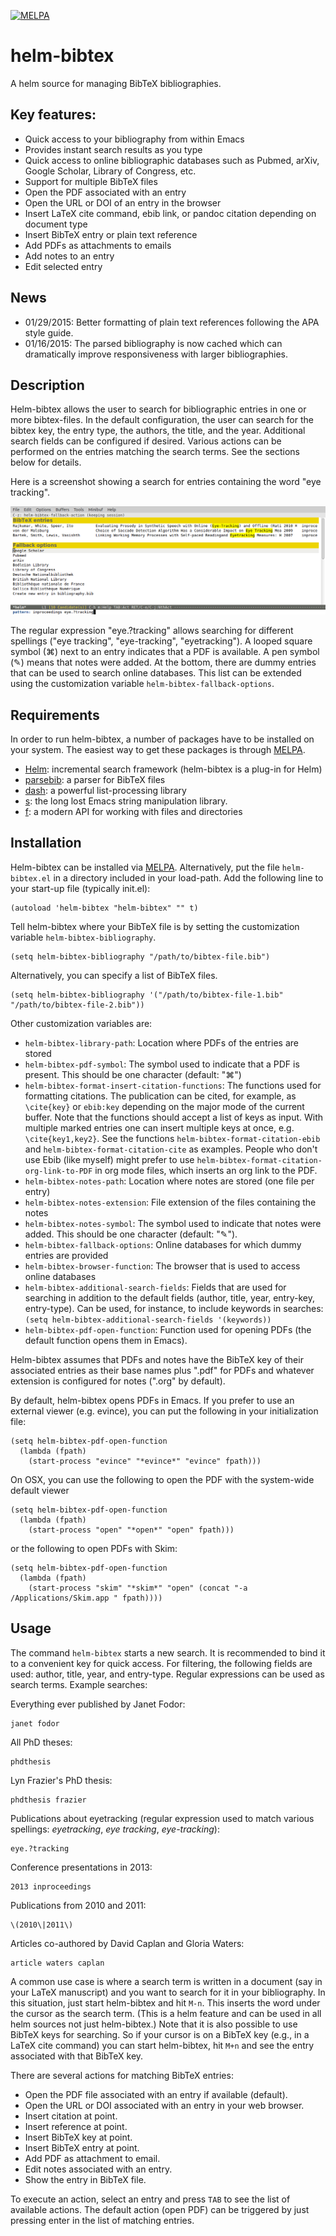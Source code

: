 [![MELPA](http://melpa.org/packages/helm-bibtex-badge.svg)](http://melpa.org/#/helm-bibtex)

helm-bibtex
===========

A helm source for managing BibTeX bibliographies.

## Key features:

- Quick access to your bibliography from within Emacs
- Provides instant search results as you type
- Quick access to online bibliographic databases such as Pubmed,
  arXiv, Google Scholar, Library of Congress, etc.
- Support for multiple BibTeX files
- Open the PDF associated with an entry
- Open the URL or DOI of an entry in the browser
- Insert LaTeX cite command, ebib link, or pandoc citation depending on document type
- Insert BibTeX entry or plain text reference
- Add PDFs as attachments to emails
- Add notes to an entry
- Edit selected entry

## News
- 01/29/2015: Better formatting of plain text references following the APA style guide.
- 01/16/2015: The parsed bibliography is now cached which can dramatically improve responsiveness with larger bibliographies.

## Description

Helm-bibtex allows the user to search for bibliographic entries in one or more bibtex-files.  In the default configuration, the user can search for the bibtex key, the entry type, the authors, the title, and the year.  Additional search fields can be configured if desired.  Various actions can be performed on the entries matching the search terms.  See the sections below for details.

Here is a screenshot showing a search for entries containing the word "eye tracking".

![A search for publications containing the word "verbs"](screenshot.png)

The regular expression "eye.?tracking" allows searching for different spellings ("eye tracking", "eye-tracking", "eyetracking").  A looped square symbol (⌘) next to an entry indicates that a PDF is available.  A pen symbol (✎) means that notes were added.  At the bottom, there are dummy entries that can be used to search online databases.  This list can be extended using the customization variable `helm-bibtex-fallback-options`.

## Requirements

In order to run helm-bibtex, a number of packages have to be installed on your system.  The easiest way to get these packages is through [MELPA](http://melpa.milkbox.net/#/).

- [Helm](http://melpa.milkbox.net/#/helm): incremental search framework (helm-bibtex is a plug-in for Helm)
- [parsebib](http://melpa.milkbox.net/#/parsebib): a parser for BibTeX files 
- [dash](http://melpa.milkbox.net/#/dash): a powerful list-processing library
- [s](http://melpa.milkbox.net/#/s): the long lost Emacs string manipulation library.
- [f](http://melpa.milkbox.net/#/f): a modern API for working with files and directories

## Installation

Helm-bibtex can be installed via [MELPA](http://melpa.milkbox.net/#/helm-bibtex).  Alternatively, put the file `helm-bibtex.el` in a directory included in your load-path.  Add the following line to your start-up file (typically init.el):

    (autoload 'helm-bibtex "helm-bibtex" "" t)

Tell helm-bibtex where your BibTeX file is by setting the customization variable `helm-bibtex-bibliography`.

    (setq helm-bibtex-bibliography "/path/to/bibtex-file.bib")

Alternatively, you can specify a list of BibTeX files.

    (setq helm-bibtex-bibliography '("/path/to/bibtex-file-1.bib" "/path/to/bibtex-file-2.bib"))

Other customization variables are:

- `helm-bibtex-library-path`: Location where PDFs of the entries are stored
- `helm-bibtex-pdf-symbol`: The symbol used to indicate that a PDF is present.  This should be one character (default: "⌘")
- `helm-bibtex-format-insert-citation-functions`: The functions used for formatting citations.  The publication can be cited, for example, as `\cite{key}` or `ebib:key` depending on the major mode of the current buffer.  Note that the functions should accept a list of keys as input.  With multiple marked entries one can insert multiple keys at once, e.g. `\cite{key1,key2}`.  See the functions `helm-bibtex-format-citation-ebib` and `helm-bibtex-format-citation-cite` as examples.  People who don't use Ebib (like myself) might prefer to use `helm-bibtex-format-citation-org-link-to-PDF` in org mode files, which inserts an org link to the PDF.
- `helm-bibtex-notes-path`: Location where notes are stored (one file per entry)
- `helm-bibtex-notes-extension`: File extension of the files containing the notes
- `helm-bibtex-notes-symbol`: The symbol used to indicate that notes were added.  This should be one character (default: "✎").
- `helm-bibtex-fallback-options`: Online databases for which dummy entries are provided
- `helm-bibtex-browser-function`: The browser that is used to access online databases
- `helm-bibtex-additional-search-fields`: Fields that are used for searching in addition to the default fields (author, title, year, entry-key, entry-type).  Can be used, for instance, to include keywords in searches: `(setq helm-bibtex-additional-search-fields '(keywords))`
- `helm-bibtex-pdf-open-function`: Function used for opening PDFs (the default function opens them in Emacs).

Helm-bibtex assumes that PDFs and notes have the BibTeX key of their associated entries as their base names plus ".pdf" for PDFs and whatever extension is configured for notes (".org" by default).

By default, helm-bibtex opens PDFs in Emacs.  If you prefer to use an external viewer (e.g. evince), you can put the following in your initialization file:

    (setq helm-bibtex-pdf-open-function
      (lambda (fpath)
        (start-process "evince" "*evince*" "evince" fpath)))

On OSX, you can use the following to open the PDF with the system-wide default viewer

    (setq helm-bibtex-pdf-open-function
      (lambda (fpath)
        (start-process "open" "*open*" "open" fpath)))

or the following to open PDFs with Skim:

    (setq helm-bibtex-pdf-open-function
      (lambda (fpath)
        (start-process "skim" "*skim*" "open" (concat "-a /Applications/Skim.app " fpath))))

## Usage

The command `helm-bibtex` starts a new search.  It is recommended to bind it to a convenient key for quick access.  For filtering, the following fields are used: author, title, year, and entry-type.  Regular expressions can be used as search terms.  Example searches:

Everything ever published by Janet Fodor:

    janet fodor

All PhD theses:

    phdthesis

Lyn Frazier's PhD thesis:

    phdthesis frazier

Publications about eyetracking (regular expression used to match various spellings: *eyetracking*, *eye tracking*, *eye-tracking*):

    eye.?tracking

Conference presentations in 2013:

    2013 inproceedings

Publications from 2010 and 2011:

    \(2010\|2011\)

Articles co-authored by David Caplan and Gloria Waters:

    article waters caplan

A common use case is where a search term is written in a document (say in your LaTeX manuscript) and you want to search for it in your bibliography.  In this situation, just start helm-bibtex and hit `M-n`.  This inserts the word under the cursor as the search term.  (This is a helm feature and can be used in all helm sources not just helm-bibtex.)  Note that it is also possible to use BibTeX keys for searching.  So if your cursor is on a BibTeX key (e.g., in a LaTeX cite command) you can start helm-bibtex, hit `M+n` and see the entry associated with that BibTeX key.

There are several actions for matching BibTeX entries:

- Open the PDF file associated with an entry if available (default).
- Open the URL or DOI associated with an entry in your web browser.
- Insert citation at point.
- Insert reference at point.
- Insert BibTeX key at point.
- Insert BibTeX entry at point.
- Add PDF as attachment to email.
- Edit notes associated with an entry.
- Show the entry in BibTeX file.

To execute an action, select an entry and press `TAB` to see the list of available actions.  The default action (open PDF) can be triggered by just pressing enter in the list of matching entries.

